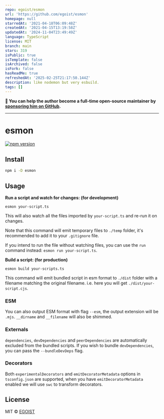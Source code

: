 ```yaml
---
repo: egoist/esmon
url: 'https://github.com/egoist/esmon'
homepage: null
starredAt: '2021-04-18T06:09:48Z'
createdAt: '2021-04-15T13:19:58Z'
updatedAt: '2024-11-04T23:49:49Z'
language: TypeScript
license: MIT
branch: main
stars: 319
isPublic: true
isTemplate: false
isArchived: false
isFork: false
hasReadMe: true
refreshedAt: '2025-02-25T21:17:50.144Z'
description: like nodemon but very esbuild.
tags: []
---
```


**💛 You can help the author become a full-time open-source maintainer by [sponsoring him on GitHub](https://github.com/sponsors/egoist).**

---

# esmon

[![npm version](https://badgen.net/npm/v/esmon)](https://npm.im/esmon)

## Install

```bash
npm i -D esmon
```

## Usage

**Run a script and watch for changes: (for development)**

```
esmon your-script.ts
```

This will also watch all the files imported by `your-script.ts` and re-run it on changes.

Note that this command will emit temporary files to `./temp` folder, it's recommended to add it to your `.gitignore` file.

If you intend to run the file without watching files, you can use the `run` command instead: `esmon run your-script.ts`.

**Build a script: (for production)**

```
esmon build your-scripts.ts
```

This command will emit bundled script in esm format to `./dist` folder with a filename matching the original filename. i.e. here you will get `./dist/your-script.cjs`.

### ESM

You can also output ESM format with flag `--esm`, the output extension will be `.mjs`. `__dirname` and `__filename` will also be shimmed.

### Externals

`dependencies`, `devDependencies` and `peerDependencies` are automatically excluded from the bundled scripts. If you wish to bundle `devDependencies`, you can pass the `--bundleDevDeps` flag.

### Decorators

Both `experimentalDecorators` and `emitDecoratorMetadata` options in `tsconfig.json` are supported, when you have `emitDecoratorMetadata` enabled we will use `swc` to transform decorators.

## License

MIT &copy; [EGOIST](https://github.com/sponsors/egoist)
